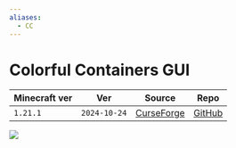 ```yaml
---
aliases:
  - CC
---
```


# Colorful Containers GUI

| Minecraft ver | Ver          | Source                                                                                    | Repo                                                         |
| ------------- | ------------ | ----------------------------------------------------------------------------------------- | ------------------------------------------------------------ |
| `1.21.1`      | `2024-10-24` | [CurseForge](https://www.curseforge.com/minecraft/texture-packs/colourful-containers-gui) | [GitHub](https://github.com/psdKingybu/colourful-containers) |

![](https://media.forgecdn.net/attachments/956/572/5w.png)